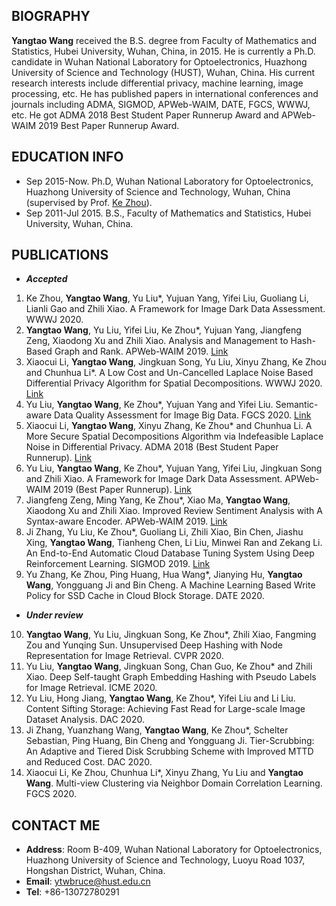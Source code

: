 ## BIOGRAPHY
**Yangtao Wang** received the B.S. degree from Faculty of Mathematics and Statistics, Hubei University, Wuhan, China, in 2015. He is currently a Ph.D. candidate in Wuhan National Laboratory for Optoelectronics, Huazhong University of Science and Technology (HUST), Wuhan, China. His current research interests include differential privacy, machine learning, image processing, etc. He has published papers in international conferences and journals including ADMA, SIGMOD, APWeb-WAIM, DATE, FGCS, WWWJ, etc. He got ADMA 2018 Best Student Paper Runnerup Award and APWeb-WAIM 2019 Best Paper Runnerup Award.

## EDUCATION INFO
- Sep 2015-Now. Ph.D, Wuhan National Laboratory for Optoelectronics, Huazhong University of Science and Technology, Wuhan, China (supervised by Prof. [Ke Zhou](http://faculty.hust.edu.cn/zhouke2/zh_CN/index.htm)).
- Sep 2011-Jul 2015. B.S., Faculty of Mathematics and Statistics, Hubei University, Wuhan, China.

## PUBLICATIONS
- ***Accepted***
1. Ke Zhou, **Yangtao Wang**, Yu Liu*, Yujuan Yang, Yifei Liu, Guoliang Li, Lianli Gao and Zhili Xiao. A Framework for Image Dark Data Assessment. WWWJ 2020.
2. **Yangtao Wang**, Yu Liu, Yifei Liu, Ke Zhou*, Yujuan Yang, Jiangfeng Zeng, Xiaodong Xu and Zhili Xiao. Analysis and Management to Hash-Based Graph and Rank. APWeb-WAIM 2019. [Link](https://link.springer.com/chapter/10.1007%2F978-3-030-26072-9_22)
3. Xiaocui Li, **Yangtao Wang**, Jingkuan Song, Yu Liu, Xinyu Zhang, Ke Zhou and Chunhua Li*. A Low Cost and Un-Cancelled Laplace Noise Based Differential Privacy Algorithm for Spatial Decompositions. WWWJ 2020. [Link](https://link.springer.com/article/10.1007/s11280-019-00769-8?wt_mc=Internal.Event.1.SEM.ArticleAuthorOnlineFirst&utm_source=ArticleAuthorContributingOnlineFirst&utm_medium=email&utm_content=AA_en_06082018&ArticleAuthorContributingOnlineFirst_20200112)
4. Yu Liu, **Yangtao Wang**, Ke Zhou*, Yujuan Yang and Yifei Liu. Semantic-aware Data Quality Assessment for Image Big Data. FGCS 2020. [Link](https://www.sciencedirect.com/science/article/pii/S0167739X19302304?via%3Dihub)
5. Xiaocui Li, **Yangtao Wang**, Xinyu Zhang, Ke Zhou* and Chunhua Li. A More Secure Spatial Decompositions Algorithm via Indefeasible Laplace Noise in Differential Privacy. ADMA 2018 (Best Student Paper Runnerup). [Link](https://link.springer.com/chapter/10.1007%2F978-3-030-05090-0_19)
6. Yu Liu, **Yangtao Wang**, Ke Zhou*, Yujuan Yang, Yifei Liu, Jingkuan Song and Zhili Xiao. A Framework for Image Dark Data Assessment. APWeb-WAIM 2019 (Best Paper Runnerup). [Link](https://link.springer.com/chapter/10.1007%2F978-3-030-26072-9_1)
7. Jiangfeng Zeng, Ming Yang, Ke Zhou*, Xiao Ma, **Yangtao Wang**, Xiaodong Xu and Zhili Xiao. Improved Review Sentiment Analysis with A Syntax-aware Encoder. APWeb-WAIM 2019. [Link](https://link.springer.com/chapter/10.1007%2F978-3-030-26075-0_6)
8. Ji Zhang, Yu Liu, Ke Zhou*, Guoliang Li, Zhili Xiao, Bin Chen, Jiashu Xing, **Yangtao Wang**, Tianheng Chen, Li Liu, Minwei Ran and Zekang Li. An End-to-End Automatic Cloud Database Tuning System Using Deep Reinforcement Learning. SIGMOD 2019. [Link](https://dl.acm.org/doi/10.1145/3299869.3300085)
9. Yu Zhang, Ke Zhou, Ping Huang, Hua Wang*, Jianying Hu, **Yangtao Wang**, Yongguang Ji and Bin Cheng. A Machine Learning Based Write Policy for SSD Cache in Cloud Block Storage. DATE 2020.
- ***Under review***
10. **Yangtao Wang**, Yu Liu, Jingkuan Song, Ke Zhou*, Zhili Xiao, Fangming Zou and Yunqing Sun. Unsupervised Deep Hashing with Node Representation for Image Retrieval. CVPR 2020.
11. Yu Liu, **Yangtao Wang**, Jingkuan Song, Chan Guo, Ke Zhou* and Zhili Xiao. Deep Self-taught Graph Embedding Hashing with Pseudo Labels for Image Retrieval. ICME 2020.
12. Yu Liu, Hong Jiang, **Yangtao Wang**, Ke Zhou*, Yifei Liu and Li Liu. Content Sifting Storage: Achieving Fast Read for Large-scale Image Dataset Analysis. DAC 2020.
13. Ji Zhang, Yuanzhang Wang, **Yangtao Wang**, Ke Zhou*, Schelter Sebastian, Ping Huang, Bin Cheng and Yongguang Ji. Tier-Scrubbing: An Adaptive and Tiered Disk Scrubbing Scheme with Improved MTTD and Reduced Cost. DAC 2020. 
14. Xiaocui Li, Ke Zhou, Chunhua Li*, Xinyu Zhang, Yu Liu and **Yangtao Wang**. Multi-view Clustering via Neighbor Domain Correlation Learning. FGCS 2020. 

## CONTACT ME
- **Address**: Room B-409, Wuhan National Laboratory for Optoelectronics, Huazhong University of Science and Technology, Luoyu Road 1037, Hongshan District, Wuhan, China.
- **Email**: ytwbruce@hust.edu.cn
- **Tel**: +86-13072780291
